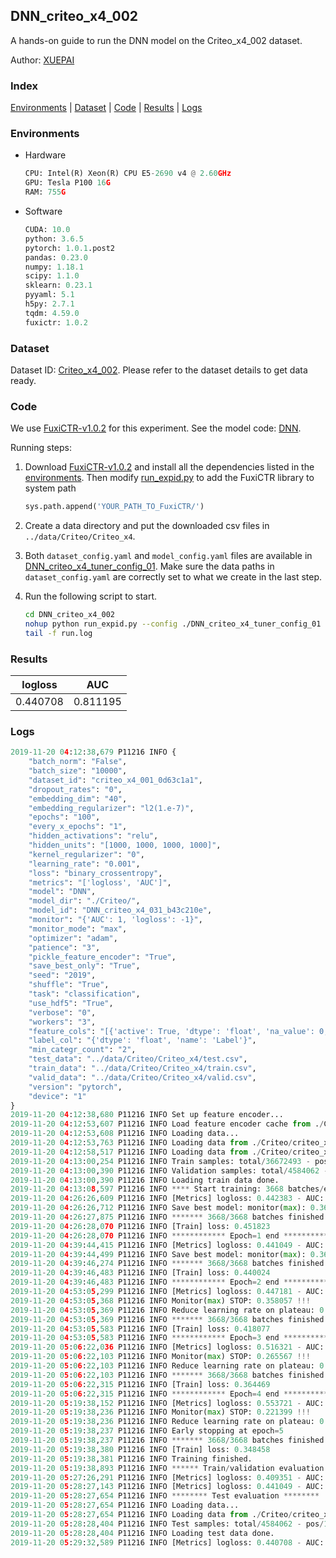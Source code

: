 ## DNN_criteo_x4_002

A hands-on guide to run the DNN model on the Criteo_x4_002 dataset.

Author: [XUEPAI](https://github.com/xue-pai)

### Index
[Environments](#Environments) | [Dataset](#Dataset) | [Code](#Code) | [Results](#Results) | [Logs](#Logs)

### Environments
+ Hardware

  ```python
  CPU: Intel(R) Xeon(R) CPU E5-2690 v4 @ 2.60GHz
  GPU: Tesla P100 16G
  RAM: 755G

  ```

+ Software

  ```python
  CUDA: 10.0
  python: 3.6.5
  pytorch: 1.0.1.post2
  pandas: 0.23.0
  numpy: 1.18.1
  scipy: 1.1.0
  sklearn: 0.23.1
  pyyaml: 5.1
  h5py: 2.7.1
  tqdm: 4.59.0
  fuxictr: 1.0.2
  ```

### Dataset
Dataset ID: [Criteo_x4_002](https://github.com/openbenchmark/BARS/blob/master/ctr_prediction/datasets/Criteo/README.md#Criteo_x4_002). Please refer to the dataset details to get data ready.

### Code

We use [FuxiCTR-v1.0.2](https://github.com/xue-pai/FuxiCTR/tree/v1.0.2) for this experiment. See the model code: [DNN](https://github.com/xue-pai/FuxiCTR/blob/v1.0.2/fuxictr/pytorch/models/DNN.py).

Running steps:

1. Download [FuxiCTR-v1.0.2](https://github.com/xue-pai/FuxiCTR/archive/refs/tags/v1.0.2.zip) and install all the dependencies listed in the [environments](#environments). Then modify [run_expid.py](./run_expid.py#L5) to add the FuxiCTR library to system path
    
    ```python
    sys.path.append('YOUR_PATH_TO_FuxiCTR/')
    ```

2. Create a data directory and put the downloaded csv files in `../data/Criteo/Criteo_x4`.

3. Both `dataset_config.yaml` and `model_config.yaml` files are available in [DNN_criteo_x4_tuner_config_01](./DNN_criteo_x4_tuner_config_01). Make sure the data paths in `dataset_config.yaml` are correctly set to what we create in the last step.

4. Run the following script to start.

    ```bash
    cd DNN_criteo_x4_002
    nohup python run_expid.py --config ./DNN_criteo_x4_tuner_config_01 --expid DNN_criteo_x4_031_90b5a63c --gpu 0 > run.log &
    tail -f run.log
    ```

### Results

| logloss | AUC  |
|:--------------------:|:--------------------:|
| 0.440708 | 0.811195  |


### Logs
```python
2019-11-20 04:12:38,679 P11216 INFO {
    "batch_norm": "False",
    "batch_size": "10000",
    "dataset_id": "criteo_x4_001_0d63c1a1",
    "dropout_rates": "0",
    "embedding_dim": "40",
    "embedding_regularizer": "l2(1.e-7)",
    "epochs": "100",
    "every_x_epochs": "1",
    "hidden_activations": "relu",
    "hidden_units": "[1000, 1000, 1000, 1000]",
    "kernel_regularizer": "0",
    "learning_rate": "0.001",
    "loss": "binary_crossentropy",
    "metrics": "['logloss', 'AUC']",
    "model": "DNN",
    "model_dir": "./Criteo/",
    "model_id": "DNN_criteo_x4_031_b43c210e",
    "monitor": "{'AUC': 1, 'logloss': -1}",
    "monitor_mode": "max",
    "optimizer": "adam",
    "patience": "3",
    "pickle_feature_encoder": "True",
    "save_best_only": "True",
    "seed": "2019",
    "shuffle": "True",
    "task": "classification",
    "use_hdf5": "True",
    "verbose": "0",
    "workers": "3",
    "feature_cols": "[{'active': True, 'dtype': 'float', 'na_value': 0, 'name': ['I1', 'I2', 'I3', 'I4', 'I5', 'I6', 'I7', 'I8', 'I9', 'I10', 'I11', 'I12', 'I13'], 'preprocess': 'convert_to_bucket', 'type': 'categorical'}, {'active': True, 'dtype': 'str', 'na_value': '', 'name': ['C1', 'C2', 'C3', 'C4', 'C5', 'C6', 'C7', 'C8', 'C9', 'C10', 'C11', 'C12', 'C13', 'C14', 'C15', 'C16', 'C17', 'C18', 'C19', 'C20', 'C21', 'C22', 'C23', 'C24', 'C25', 'C26'], 'type': 'categorical'}]",
    "label_col": "{'dtype': 'float', 'name': 'Label'}",
    "min_categr_count": "2",
    "test_data": "../data/Criteo/Criteo_x4/test.csv",
    "train_data": "../data/Criteo/Criteo_x4/train.csv",
    "valid_data": "../data/Criteo/Criteo_x4/valid.csv",
    "version": "pytorch",
    "device": "1"
}
2019-11-20 04:12:38,680 P11216 INFO Set up feature encoder...
2019-11-20 04:12:53,607 P11216 INFO Load feature encoder cache from ./Criteo/criteo_x4_001_0d63c1a1/feature_encoder.pkl
2019-11-20 04:12:53,608 P11216 INFO Loading data...
2019-11-20 04:12:53,763 P11216 INFO Loading data from ./Criteo/criteo_x4_001_0d63c1a1/train.hdf5
2019-11-20 04:12:58,517 P11216 INFO Loading data from ./Criteo/criteo_x4_001_0d63c1a1/valid.hdf5
2019-11-20 04:13:00,254 P11216 INFO Train samples: total/36672493 - pos/9396350 - neg/27276143 - ratio/25.62%
2019-11-20 04:13:00,390 P11216 INFO Validation samples: total/4584062 - pos/1174544 - neg/3409518 - ratio/25.62%
2019-11-20 04:13:00,390 P11216 INFO Loading train data done.
2019-11-20 04:13:08,597 P11216 INFO **** Start training: 3668 batches/epoch ****
2019-11-20 04:26:26,609 P11216 INFO [Metrics] logloss: 0.442383 - AUC: 0.809219
2019-11-20 04:26:26,712 P11216 INFO Save best model: monitor(max): 0.366836
2019-11-20 04:26:27,875 P11216 INFO ******* 3668/3668 batches finished *******
2019-11-20 04:26:28,070 P11216 INFO [Train] loss: 0.451823
2019-11-20 04:26:28,070 P11216 INFO ************ Epoch=1 end ************
2019-11-20 04:39:44,415 P11216 INFO [Metrics] logloss: 0.441049 - AUC: 0.810782
2019-11-20 04:39:44,499 P11216 INFO Save best model: monitor(max): 0.369734
2019-11-20 04:39:46,274 P11216 INFO ******* 3668/3668 batches finished *******
2019-11-20 04:39:46,483 P11216 INFO [Train] loss: 0.440024
2019-11-20 04:39:46,483 P11216 INFO ************ Epoch=2 end ************
2019-11-20 04:53:05,299 P11216 INFO [Metrics] logloss: 0.447181 - AUC: 0.805238
2019-11-20 04:53:05,368 P11216 INFO Monitor(max) STOP: 0.358057 !!!
2019-11-20 04:53:05,369 P11216 INFO Reduce learning rate on plateau: 0.000100
2019-11-20 04:53:05,369 P11216 INFO ******* 3668/3668 batches finished *******
2019-11-20 04:53:05,583 P11216 INFO [Train] loss: 0.418077
2019-11-20 04:53:05,583 P11216 INFO ************ Epoch=3 end ************
2019-11-20 05:06:22,036 P11216 INFO [Metrics] logloss: 0.516321 - AUC: 0.781888
2019-11-20 05:06:22,103 P11216 INFO Monitor(max) STOP: 0.265567 !!!
2019-11-20 05:06:22,103 P11216 INFO Reduce learning rate on plateau: 0.000010
2019-11-20 05:06:22,103 P11216 INFO ******* 3668/3668 batches finished *******
2019-11-20 05:06:22,315 P11216 INFO [Train] loss: 0.364469
2019-11-20 05:06:22,315 P11216 INFO ************ Epoch=4 end ************
2019-11-20 05:19:38,152 P11216 INFO [Metrics] logloss: 0.553721 - AUC: 0.775120
2019-11-20 05:19:38,236 P11216 INFO Monitor(max) STOP: 0.221399 !!!
2019-11-20 05:19:38,236 P11216 INFO Reduce learning rate on plateau: 0.000001
2019-11-20 05:19:38,237 P11216 INFO Early stopping at epoch=5
2019-11-20 05:19:38,237 P11216 INFO ******* 3668/3668 batches finished *******
2019-11-20 05:19:38,380 P11216 INFO [Train] loss: 0.348458
2019-11-20 05:19:38,381 P11216 INFO Training finished.
2019-11-20 05:19:38,893 P11216 INFO ****** Train/validation evaluation ******
2019-11-20 05:27:26,291 P11216 INFO [Metrics] logloss: 0.409351 - AUC: 0.843586
2019-11-20 05:28:27,143 P11216 INFO [Metrics] logloss: 0.441049 - AUC: 0.810782
2019-11-20 05:28:27,654 P11216 INFO ******** Test evaluation ********
2019-11-20 05:28:27,654 P11216 INFO Loading data...
2019-11-20 05:28:27,654 P11216 INFO Loading data from ./Criteo/criteo_x4_001_0d63c1a1/test.hdf5
2019-11-20 05:28:28,404 P11216 INFO Test samples: total/4584062 - pos/1174544 - neg/3409518 - ratio/25.62%
2019-11-20 05:28:28,404 P11216 INFO Loading test data done.
2019-11-20 05:29:32,589 P11216 INFO [Metrics] logloss: 0.440708 - AUC: 0.811195

```
